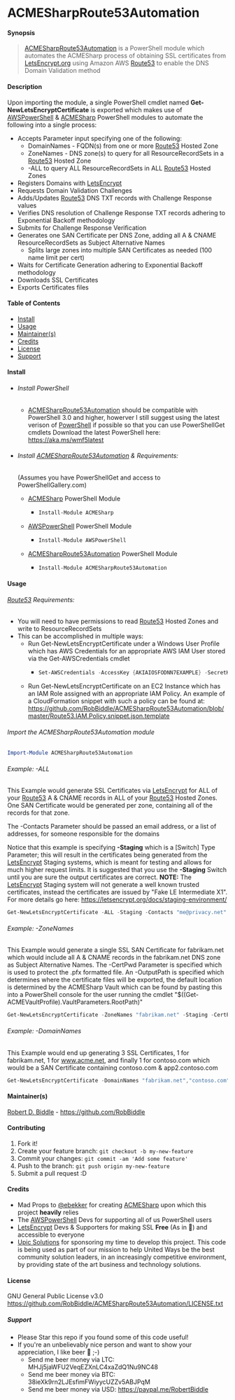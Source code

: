 # ACMESharpRoute53Automation
#### Synopsis
>[ACMESharpRoute53Automation](https://github.com/RobBiddle/ACMESharpRoute53Automation) is a PowerShell module which automates the ACMESharp process of obtaining SSL certificates from [LetsEncrypt.org](https://letsencrypt.org) using Amazon AWS [Route53](https://aws.amazon.com/route53/) to enable the DNS Domain Validation method
#### Description
Upon importing the module, a single PowerShell cmdlet named **Get-NewLetsEncryptCertificate** is exported which makes use of [AWSPowerShell](https://www.powershellgallery.com/packages/AWSPowerShell) & [ACMESharp](https://github.com/ebekker/ACMESharp) 
PowerShell modules to automate the following into a single process:
- Accepts Parameter input specifying one of the following:
  - DomainNames - FQDN(s) from one or more [Route53](https://aws.amazon.com/route53/) Hosted Zone
  - ZoneNames - DNS zone(s) to query for all ResourceRecordSets in a [Route53](https://aws.amazon.com/route53/) Hosted Zone
  - \-ALL to query ALL ResourceRecordSets in ALL [Route53](https://aws.amazon.com/route53/) Hosted Zones 
- Registers Domains with [LetsEncrypt](https://letsencrypt.org)
- Requests Domain Validation Challenges
- Adds/Updates [Route53](https://aws.amazon.com/route53/) DNS TXT records with Challenge Response values
- Verifies DNS resolution of Challenge Response TXT records adhering to Exponential Backoff methodology
- Submits for Challenge Response Verification
- Generates one SAN Certificate per DNS Zone, adding all A & CNAME ResourceRecordSets as Subject Alternative Names
  - Splits large zones into multiple SAN Certificates as needed (100 name limit per cert)
- Waits for Certificate Generation adhering to Exponential Backoff methodology
- Downloads SSL Certificates
- Exports Certificates files

#### Table of Contents
- [Install](#Install)
- [Usage](#Usage)
- [Maintainer\(s\)](#Maintainer)
- [Credits](#Credits)
- [License](#License)
- [Support](#Support)

#### Install <a name="Install"></a>
- ###### Install PowerShell
  - [ACMESharpRoute53Automation](https://github.com/RobBiddle/ACMESharpRoute53Automation) should be compatible with PowerShell 3.0 and higher, howerver I still suggest using the latest verison of [PowerShell](https://aka.ms/wmf5latest) if possible so that you can use PowerShellGet cmdlets
  Download the latest PowerShell here: https://aka.ms/wmf5latest

- ###### Install [ACMESharpRoute53Automation](https://github.com/RobBiddle/ACMESharpRoute53Automation) & Requirements:
  (Assumes you have PowerShellGet and access to PowerShellGallery.com)
  - [ACMESharp](https://github.com/ebekker/ACMESharp) PowerShell Module
    - ```PowerShell
      Install-Module ACMESharp
      ```
  - [AWSPowerShell](https://www.powershellgallery.com/packages/AWSPowerShell) PowerShell Module
    - ```PowerShell
      Install-Module AWSPowerShell
      ```
  - [ACMESharpRoute53Automation](https://github.com/RobBiddle/ACMESharpRoute53Automation) PowerShell Module
    - ```PowerShell
      Install-Module ACMESharpRoute53Automation
      ```

#### Usage <a name="Usage"></a>
###### [Route53](https://aws.amazon.com/route53/) Requirements:
  - You will need to have permissions to read [Route53](https://aws.amazon.com/route53/) Hosted Zones and write to ResourceRecordSets
  - This can be accomplished in multiple ways:
    - Run Get-NewLetsEncryptCertificate under a Windows User Profile which has AWS Credentials for an appropriate AWS IAM User stored via the Get-AWSCredentials cmdlet
      - ```PowerShell
        Set-AWSCredentials -AccessKey {AKIAIOSFODNN7EXAMPLE} -SecretKey {wJalrXUtnFEMI/K7MDENG/bPxRfiCYEXAMPLEKEY} -StoreAs {MyProfileName}
        ```
    - Run Get-NewLetsEncryptCertificate on an EC2 Instance which has an IAM Role assigned with an appropriate IAM Policy.  An example of a CloudFormation snippet with such a policy can be found at: https://github.com/RobBiddle/ACMESharpRoute53Automation/blob/master/Route53.IAM.Policy.snippet.json.template

###### Import the ACMESharpRoute53Automation module
```PowerShell
Import-Module ACMESharpRoute53Automation
```
<a name="Example"></a>
###### Example: -ALL
This Example would generate SSL Certificates via [LetsEncrypt](https://letsencrypt.org) for ALL of your [Route53](https://aws.amazon.com/route53/) A & CNAME records in ALL of your [Route53](https://aws.amazon.com/route53/) Hosted Zones. One SAN Certificate would be generated per zone, containing all of the records for that zone.

The -Contacts Parameter should be passed an email address, or a list of addresses, for someone responsible for the domains 

Notice that this example is specifying **-Staging** which is a [Switch] Type Parameter; this will result in the certificates being generated from the [LetsEncrypt](https://letsencrypt.org) Staging systems, which is meant for testing and allows for much higher request limits.  It is suggested that you use the **-Staging** Switch until you are sure the output certificates are correct.  **NOTE:** The [LetsEncrypt](https://letsencrypt.org) Staging system will not generate a well known trusted certificates, instead the certificates are issued by "Fake LE Intermediate X1".  For more details go here: https://letsencrypt.org/docs/staging-environment/
```PowerShell
Get-NewLetsEncryptCertificate -ALL -Staging -Contacts "me@privacy.net"
```

###### Example: -ZoneNames
This Example would generate a single SSL SAN Certificate for fabrikam.net which would include all A & CNAME records in the fabrikam.net DNS zone as Subject Alternative Names.  The -CertPwd Parameter is specified which is used to protect the .pfx formatted file.  An -OutputPath is specified which determines where the certificate files will be exported, the default location is determined by the ACMESharp Vault which can be found by pasting this into a PowerShell console for the user running the cmdlet "$((Get-ACMEVaultProfile).VaultParameters.RootPath)"
```PowerShell
Get-NewLetsEncryptCertificate -ZoneNames "fabrikam.net" -Staging -CertPwd "test123" -Contacts "me@privacy.net" -OutputPath c:\temp\
```

###### Example: -DomainNames
This Example would end up generating 3 SSL Certificates, 1 for fabrikam.net, 1 for www.acme.net, and finally 1 for contoso.com which would be a SAN Certificate containing contoso.com & app2.contoso.com  
```PowerShell
Get-NewLetsEncryptCertificate -DomainNames "fabrikam.net","contoso.com","www.acme.net","app2.contoso.com" -Contacts "me@privacy.net"
```

#### Maintainer(s) <a name="Maintainer"></a>
[Robert D. Biddle](https://github.com/RobBiddle) - https://github.com/RobBiddle

#### Contributing <a name="Contributing"></a>

1. Fork it!
2. Create your feature branch: `git checkout -b my-new-feature`
3. Commit your changes: `git commit -am 'Add some feature'`
4. Push to the branch: `git push origin my-new-feature`
5. Submit a pull request :D

#### Credits <a name="Credits"></a>
- Mad Props to [@ebekker](https://github.com/ebekker) for creating [ACMESharp](https://github.com/ebekker/ACMESharp) upon which this project **heavily** relies
- The [AWSPowerShell](https://www.powershellgallery.com/packages/AWSPowerShell) Devs for supporting all of us PowerShell users
- [LetsEncrypt](https://letsencrypt.org) Devs & Supporters for making SSL **Free** (As in :beer:) and accessible to everyone
- [Upic Solutions](https://upicsolutions.org/) for sponsoring my time to develop this project.  This code is being used as part of our mission to help United Ways be the best community solution leaders, in an increasingly competitive environment, by providing state of the art business and technology solutions.

#### License <a name="License"></a>

GNU General Public License v3.0
https://github.com/RobBiddle/ACMESharpRoute53Automation/LICENSE.txt

##### Support <a name="Support"></a>
- Please Star this repo if you found some of this code useful!
- If you're an unbelievably nice person and want to show your appreciation, I like beer :beer: ;-)
  - Send me beer money via LTC: MHJj5jaWFU2VeqEZXnLC4xaZdQ1Nu9NC48
  - Send me beer money via BTC: 38ieXk9rn2LJEsfimFWiyycUZZv5ABJPqM
  - Send me beer money via USD: https://paypal.me/RobertBiddle
